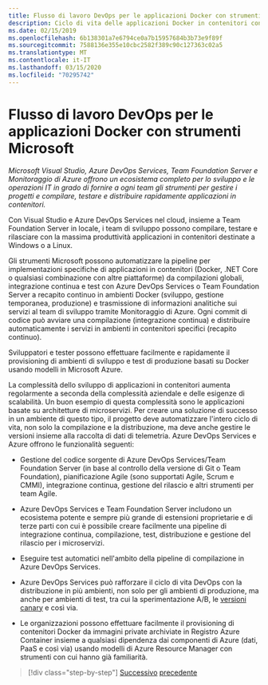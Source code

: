 ```yaml
---
title: Flusso di lavoro DevOps per le applicazioni Docker con strumenti Microsoft
description: Ciclo di vita delle applicazioni Docker in contenitori con flusso di lavoro DevOps della piattaforma e degli strumenti Microsoft con strumenti Microsoft
ms.date: 02/15/2019
ms.openlocfilehash: 6b138301a7e6794ce0a7b15957684b3b73e9f89f
ms.sourcegitcommit: 7588136e355e10cbc2582f389c90c127363c02a5
ms.translationtype: MT
ms.contentlocale: it-IT
ms.lasthandoff: 03/15/2020
ms.locfileid: "70295742"
---
```

# <a name="docker-application-devops-workflow-with-microsoft-tools"></a>Flusso di lavoro DevOps per le applicazioni Docker con strumenti Microsoft

*Microsoft Visual Studio, Azure DevOps Services, Team Foundation Server e Monitoraggio di Azure offrono un ecosistema completo per lo sviluppo e le operazioni IT in grado di fornire a ogni team gli strumenti per gestire i progetti e compilare, testare e distribuire rapidamente applicazioni in contenitori.*

Con Visual Studio e Azure DevOps Services nel cloud, insieme a Team Foundation Server in locale, i team di sviluppo possono compilare, testare e rilasciare con la massima produttività applicazioni in contenitori destinate a Windows o a Linux.

Gli strumenti Microsoft possono automatizzare la pipeline per implementazioni specifiche di applicazioni in contenitori (Docker, .NET Core o qualsiasi combinazione con altre piattaforme) da compilazioni globali, integrazione continua e test con Azure DevOps Services o Team Foundation Server a recapito continuo in ambienti Docker (sviluppo, gestione temporanea, produzione) e trasmissione di informazioni analitiche sui servizi al team di sviluppo tramite Monitoraggio di Azure. Ogni commit di codice può avviare una compilazione (integrazione continua) e distribuire automaticamente i servizi in ambienti in contenitori specifici (recapito continuo).

Sviluppatori e tester possono effettuare facilmente e rapidamente il provisioning di ambienti di sviluppo e test di produzione basati su Docker usando modelli in Microsoft Azure.

La complessità dello sviluppo di applicazioni in contenitori aumenta regolarmente a seconda della complessità aziendale e delle esigenze di scalabilità. Un buon esempio di questa complessità sono le applicazioni basate su architetture di microservizi. Per creare una soluzione di successo in un ambiente di questo tipo, il progetto deve automatizzare l'intero ciclo di vita, non solo la compilazione e la distribuzione, ma deve anche gestire le versioni insieme alla raccolta di dati di telemetria. Azure DevOps Services e Azure offrono le funzionalità seguenti:

- Gestione del codice sorgente di Azure DevOps Services/Team Foundation Server (in base al controllo della versione di Git o Team Foundation), pianificazione Agile (sono supportati Agile, Scrum e CMMI), integrazione continua, gestione del rilascio e altri strumenti per team Agile.

- Azure DevOps Services e Team Foundation Server includono un ecosistema potente e sempre più grande di estensioni proprietarie e di terze parti con cui è possibile creare facilmente una pipeline di integrazione continua, compilazione, test, distribuzione e gestione del rilascio per i microservizi.

- Eseguire test automatici nell'ambito della pipeline di compilazione in Azure DevOps Services.

- Azure DevOps Services può rafforzare il ciclo di vita DevOps con la distribuzione in più ambienti, non solo per gli ambienti di produzione, ma anche per ambienti di test, tra cui la sperimentazione A/B, le [versioni canary](https://martinfowler.com/bliki/CanaryRelease.html) e così via.

- Le organizzazioni possono effettuare facilmente il provisioning di contenitori Docker da immagini private archiviate in Registro Azure Container insieme a qualsiasi dipendenza dai componenti di Azure (dati, PaaS e così via) usando modelli di Azure Resource Manager con strumenti con cui hanno già familiarità.

>[!div class="step-by-step"]
>[Successivo](../design-develop-containerized-apps/build-aspnet-core-applications-linux-containers-aks-kubernetes.md)
>[precedente](docker-application-outer-loop-devops-workflow.md)
